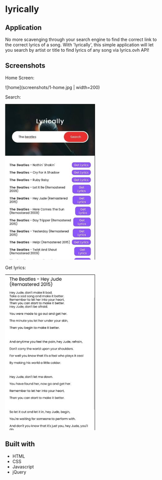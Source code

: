 # lyrically

## Application
No more scavenging through your search engine to find the correct link to the correct lyrics of a song. With 'lyrically', this simple application will let you search by artist or title to find lyrics of any song via lyrics.ovh API!

## Screenshots
Home Screen:

![home](screenshots/1-home.jpg | width=200)

Search:

![search](screenshots/2-search.jpg)

Get lyrics:

![lyrics](screenshots/3-lyrics.jpg)

## Built with
* HTML
* CSS
* Javascript
* jQuery
